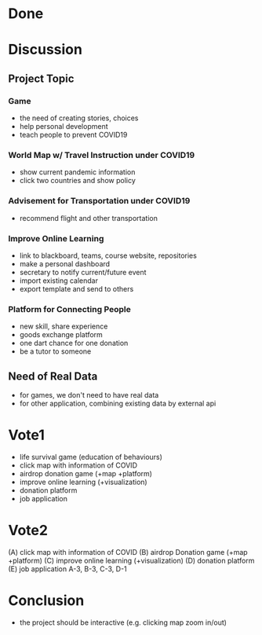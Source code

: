 # Done

# Discussion
## Project Topic
### Game
- the need of creating stories, choices
- help personal development
- teach people to prevent COVID19
### World Map w/ Travel Instruction under COVID19
- show current pandemic information
- click two countries and show policy
### Advisement for Transportation under COVID19
- recommend flight and other transportation
### Improve Online Learning
- link to blackboard, teams, course website, repositories
- make a personal dashboard 
- secretary to notify current/future event
- import existing calendar
- export template and send to others
### Platform for Connecting People
- new skill, share experience
- goods exchange platform 
- one dart chance for one donation
- be a tutor to someone

## Need of Real Data
- for games, we don't need to have real data
- for other application, combining existing data by external api

# Vote1
- life survival game (education of behaviours)
- click map with information of COVID
- airdrop donation game (+map +platform)
- improve online learning (+visualization)
- donation platform
- job application

# Vote2
(A) click map with information of COVID
(B) airdrop Donation game (+map +platform)
(C) improve online learning (+visualization)
(D) donation platform
(E) job application
A-3, B-3, C-3, D-1

# Conclusion
- the project should be interactive (e.g. clicking map zoom in/out)

